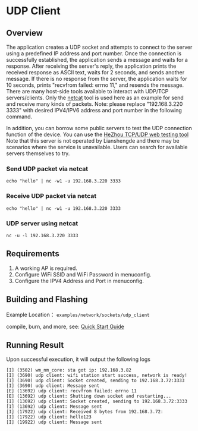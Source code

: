 # UDP Client

## Overview
The application creates a UDP socket and attempts to connect to the server using a predefined IP address and port number. Once the connection is successfully established, 
the application sends a message and waits for a response. After receiving the server's reply, the application prints the received response as ASCII text, waits for 2 seconds, 
and sends another message. If there is no response from the server, the application waits for 10 seconds, prints "recvfrom failed: errno 11," and resends the message. 
There are many host-side tools available to interact with UDP/TCP servers/clients.
Only the [netcat](http://netcat.sourceforge.net) tool is used here as an example for send and receive many kinds of packets.
Note: please replace "192.168.3.220 3333" with desired IPV4/IPV6 address and port number in the following command.

In addition, you can borrow some public servers to test the UDP connection function of the device. You can use the [HeZhou TCP/UDP web testing tool](http://netlab.luatos.com)
Note that this server is not operated by Lianshengde and there may be scenarios where the service is unavailable. Users can search for available servers themselves to try.

### Send UDP packet via netcat
```
echo "hello" | nc -w1 -u 192.168.3.220 3333
```

### Receive UDP packet via netcat
```
echo "hello" | nc -w1 -u 192.168.3.220 3333
```

### UDP server using netcat
```
nc -u -l 192.168.3.220 3333
```

## Requirements
1. A working AP is required.
2. Configure WiFi SSID and WiFi Password in menuconfig.
3. Configure the IPV4 Address and Port in menuconfig.

## Building and Flashing

Example Location： `examples/network/sockets/udp_client`

compile, burn, and more, see: [Quick Start Guide](https://doc.winnermicro.net/w800/en/2.2-beta.2/get_started/index.html)


## Running Result

Upon successful execution, it will output the following logs

```
[I] (3502) wm_nm_core: sta got ip: 192.168.3.82
[I] (3690) udp client: wifi station start success, network is ready!
[I] (3690) udp client: Socket created, sending to 192.168.3.72:3333
[I] (3690) udp client: Message sent
[E] (13692) udp client: recvfrom failed: errno 11
[E] (13692) udp client: Shutting down socket and restarting...
[I] (13692) udp client: Socket created, sending to 192.168.3.72:3333
[I] (13692) udp client: Message sent
[I] (17922) udp client: Received 8 bytes from 192.168.3.72:
[I] (17922) udp client: hello123
[I] (19922) udp client: Message sent

```